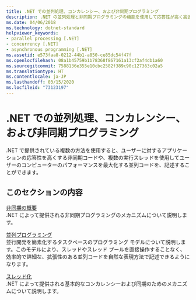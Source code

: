```yaml
---
title: .NET での並列処理、コンカレンシー、および非同期プログラミング
description: .NET の並列処理と非同期プログラミングの機能を使用して応答性が高く高速のアプリケーションを作成する方法について説明します
ms.date: 04/06/2018
ms.technology: dotnet-standard
helpviewer_keywords:
- parallel processing [.NET]
- concurrency [.NET]
- asynchronous programming [.NET]
ms.assetid: e573faa8-0212-44b1-a850-ce85dc54f47f
ms.openlocfilehash: 08a1b45759b1b78368f867161a13cf2af4db1a60
ms.sourcegitcommit: 7588136e355e10cbc2582f389c90c127363c02a5
ms.translationtype: HT
ms.contentlocale: ja-JP
ms.lasthandoff: 03/15/2020
ms.locfileid: "73123197"
---
```

# <a name="parallel-processing-concurrency-and-async-programming-in-net"></a>.NET での並列処理、コンカレンシー、および非同期プログラミング
.NET で提供されている複数の方法を使用すると、ユーザーに対するアプリケーションの応答性を高くする非同期コードや、複数の実行スレッドを使用してユーザーのコンピューターのパフォーマンスを最大化する並列コードを、記述することができます。  
  
## <a name="in-this-section"></a>このセクションの内容  
 [非同期の概要](../../docs/standard/async.md)  
 .NET によって提供される非同期プログラミングのメカニズムについて説明します。  
  
 [並列プログラミング](../../docs/standard/parallel-programming/index.md)  
 並行開発を簡素化するタスクベースのプログラミング モデルについて説明します。このモデルにより、スレッドやスレッド プールを直接操作することなく、効率的で詳細な、拡張性のある並列コードを自然な表現方法で記述できるようになります。  

 [スレッド化](../../docs/standard/threading/index.md)  
 .NET によって提供される基本的なコンカレンシーおよび同期のためのメカニズムについて説明します。  
